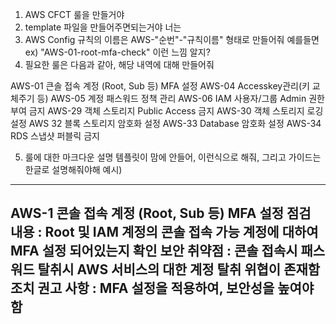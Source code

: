 1. AWS CFCT 룰을 만들거야
2. template 파일을 만들어주면되는거야 너는
3. AWS Config 규칙의 이름은 AWS-"순번"-"규칙이름" 형태로 만들어줘 예를들면
ex) "AWS-01-root-mfa-check" 이런 느낌 알지?
4. 필요한 룰은 다음과 같아, 해당 내역에 대해 만들어줘

AWS-01	큰솔 접속 계정 (Root, Sub 등) MFA 설정
AWS-04	Accesskey관리(키 교체주기 등)
AWS-05	계정 패스워드 정책 관리
AWS-06	IAM 사용자/그룹 Admin 권한 부여 금지
AWS-29 객체 스토리지 Public Access 금지
AWS-30 객체 스토리지 로깅 설정
AWS 32 블록 스토리지 암호화 설정
AWS-33 Database 암호화 설정
AWS-34 RDS 스냅샷 퍼블릭 금지


5. 룰에 대한 마크다운 설명 템플릿이 맘에 안들어, 이런식으로 해줘, 그리고 가이드는 한글로 설명해줘야해
예시)
----
AWS-1 콘솔 접속 계정 (Root, Sub 등) MFA 설정
점검 내용 : Root 및 IAM 계정의 콘솔 접속 가능 계정에 대하여 MFA 설정 되어있는지 확인
보안 취약점 : 콘솔 접속시 패스워드 탈취시 AWS 서비스의 대한 계정 탈취 위협이 존재함
조치 권고 사항 : MFA 설정을 적용하여, 보안성을 높여야함
---
